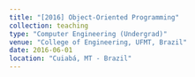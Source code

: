 ```yaml
---
title: "[2016] Object-Oriented Programming"
collection: teaching
type: "Computer Engineering (Undergrad)"
venue: "College of Engineering, UFMT, Brazil"
date: 2016-06-01
location: "Cuiabá, MT - Brazil"
---
```

